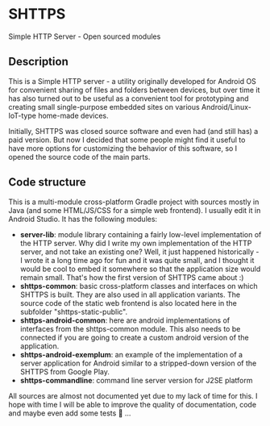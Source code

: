 # SHTTPS
Simple HTTP Server - Open sourced modules

## Description
This is a Simple HTTP server - a utility originally developed for Android OS for convenient sharing of files and folders between devices, but over time it has also turned out to be useful as a convenient tool for prototyping and creating small single-purpose embedded sites on various Android/Linux-IoT-type home-made devices.

Initially, SHTTPS was closed source software and even had (and still has) a paid version. But now I decided that some people might find it useful to have more options for customizing the behavior of this software, so I opened the source code of the main parts.

## Code structure
This is a multi-module cross-platform Gradle project with sources mostly in Java (and some HTML/JS/CSS for a simple web frontend). I usually edit it in Android Studio. It has the following modules:

- **server-lib**: module library containing a fairly low-level implementation of the HTTP server. Why did I write my own implementation of the HTTP server, and not take an existing one? Well, it just happened historically - I wrote it a long time ago for fun and it was quite small, and I thought it would be cool to embed it somewhere so that the application size would remain small. That's how the first version of SHTTPS came about :)
- **shttps-common**: basic cross-platform classes and interfaces on which SHTTPS is built. They are also used in all application variants. The source code of the static web frontend is also located here in the subfolder "shttps-static-public".
- **shttps-android-common**: here are android implementations of interfaces from the shttps-common module. This also needs to be connected if you are going to create a custom android version of the application.
- **shttps-android-exemplum**: an example of the implementation of a server application for Android similar to a stripped-down version of the SHTTPS from Google Play.
- **shttps-commandline**: command line server version for J2SE platform

All sources are almost not documented yet due to my lack of time for this. I hope with time I will be able to improve the quality of documentation, code and maybe even add some tests 🤔 ...


